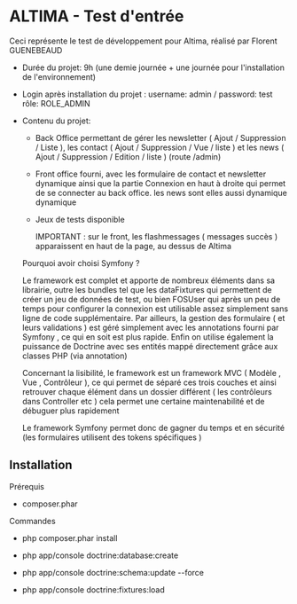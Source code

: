 ALTIMA - Test d'entrée
========================

Ceci représente le test de développement pour Altima, réalisé par Florent GUENEBEAUD

- Durée du projet:  9h (une demie journée + une journée pour l'installation de l'environnement)
- Login après installation du projet : username: admin / password: test   rôle: ROLE_ADMIN
- Contenu du projet:

  * Back Office permettant de gérer les newsletter ( Ajout / Suppression / Liste ), les contact ( Ajout / Suppression / Vue / liste ) et les news ( Ajout / Suppression / Edition / liste ) (route /admin)

  * Front office fourni, avec les formulaire de contact et newsletter dynamique ainsi que la partie Connexion en haut à droite qui permet de se connecter au back office. les news sont elles aussi dynamique dynamique

  * Jeux de tests disponible

    IMPORTANT : sur le front, les flashmessages ( messages succès ) apparaissent en haut de la page, au dessus de Altima

  Pourquoi avoir choisi Symfony ?

  Le framework est complet et apporte de nombreux éléments dans sa librairie, outre les bundles tel que les dataFixtures qui permettent de créer un jeu de données de test,
  ou bien FOSUser qui après un peu de temps pour configurer la connexion est utilisable assez simplement sans ligne de code supplémentaire.
  Par ailleurs, la gestion des formulaire ( et leurs validations ) est géré simplement avec les annotations fourni par Symfony , ce qui en soit est plus rapide. Enfin on utilise également la puissance de Doctrine avec ses entités mappé directement grâce aux classes PHP (via annotation)

  Concernant la lisibilité, le framework est un framework MVC ( Modèle , Vue , Contrôleur ), ce qui permet de séparé ces trois couches et ainsi retrouver chaque élément dans un dossier différent ( les contrôleurs dans Controller etc ) cela permet une certaine maintenabilité et de débuguer plus rapidement

  Le framework Symfony permet donc de gagner du temps et en sécurité (les formulaires utilisent des tokens spécifiques )

Installation
--------------

Prérequis

  * composer.phar

Commandes

  * php composer.phar install

  * php app/console doctrine:database:create

  * php app/console doctrine:schema:update --force

  * php app/console doctrine:fixtures:load